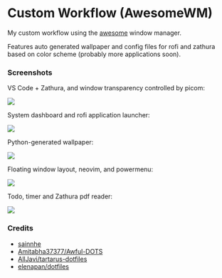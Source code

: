 # Custom Workflow (AwesomeWM)

My custom workflow using the [awesome](https://awesomewm.org/) window manager.

Features auto generated wallpaper and config files for rofi and zathura based on color scheme (probably more applications soon).

### Screenshots

VS Code + Zathura, and window transparency controlled by picom:

![](screenshots/screenshot.png)

System dashboard and rofi application launcher:

![](screenshots/screenshot_000.png)

Python-generated wallpaper:

![](screenshots/screenshot_001.png)

Floating window layout, neovim, and powermenu:

![](screenshots/screenshot_002.png)

Todo, timer and Zathura pdf reader:

![](screenshots/screenshot_003.png)

###  Credits
- [sainnhe](https://github.com/sainnhe/gruvbox-material)
- [Amitabha37377/Awful-DOTS](https://github.com/Amitabha37377/Awful-DOTS)
- [AllJavi/tartarus-dotfiles](https://github.com/AllJavi/tartarus-dotfiles)
- [elenapan/dotfiles](https://github.com/elenapan/dotfiles)
